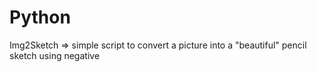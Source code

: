 # Python
Img2Sketch => simple script to convert a picture into a "beautiful" pencil sketch using negative
